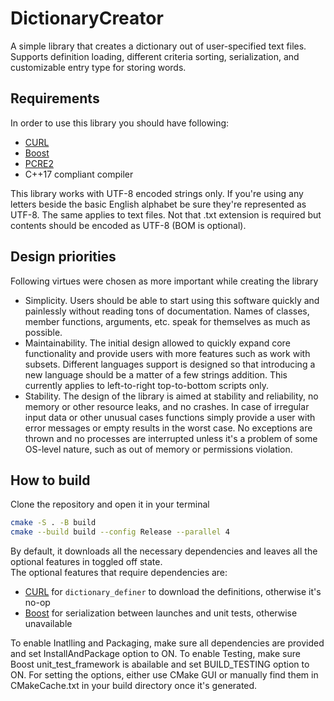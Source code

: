 # DictionaryCreator
A simple library that creates a dictionary out of user-specified text files. 
Supports definition loading, different criteria sorting, serialization, and customizable entry type for storing words.

## Requirements
In order to use this library you should have following:
  * [CURL](https://github.com/curl/curl)
  * [Boost](https://www.boost.org/users/download/)
  * [PCRE2](https://github.com/PCRE2Project/pcre2/)
  * C++17 compliant compiler

This library works with UTF-8 encoded strings only. If you're using any letters beside the basic English alphabet be sure they're represented as UTF-8.
The same applies to text files. Not that .txt extension is required but contents should be encoded as UTF-8 (BOM is optional).
  
## Design priorities
Following virtues were chosen as more important while creating the library 
* Simplicity. Users should be able to start using this software quickly and painlessly without reading tons of documentation. 
Names of classes, member functions, arguments, etc. speak for themselves as much as possible.
* Maintainability. The initial design allowed to quickly expand core functionality and provide users with more features such as work with subsets. 
Different languages support is designed so that introducing a new language should be a matter of a few strings addition. 
This currently applies to left-to-right top-to-bottom scripts only.
* Stability. The design of the library is aimed at stability and reliability, no memory or other resource leaks, and no crashes.
In case of irregular input data or other unusual cases functions simply provide a user with error messages or empty results in the worst case. 
No exceptions are thrown and no processes are interrupted unless it's a problem of some OS-level nature, such as out of memory or permissions violation.
  
## How to build

Clone the repository and open it in your terminal

```sh
cmake -S . -B build
cmake --build build --config Release --parallel 4
```

By default, it downloads all the necessary dependencies and leaves all the optional features in toggled off state.<br/>
The optional features that require dependencies are:
  * [CURL](https://github.com/curl/curl) for `dictionary_definer` to download the definitions, otherwise it's no-op
  * [Boost](https://www.boost.org/users/download/) for serialization between launches and unit tests, otherwise unavailable


To enable Inatlling and Packaging, make sure all dependencies are provided and set InstallAndPackage option to ON.
To enable Testing, make sure Boost unit_test_framework is abailable and set BUILD_TESTING option to ON.
For setting the options, either use CMake GUI or manually find them in CMakeCache.txt in your build directory once it's generated.